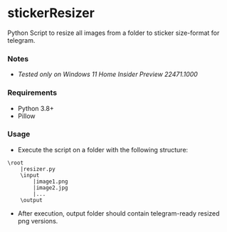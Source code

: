 # stickerResizer

Python Script to resize all images from a folder to sticker size-format for telegram.

### Notes

* _Tested only on Windows 11 Home Insider Preview 22471.1000_
 
### Requirements

* Python 3.8+
* Pillow
  
### Usage

* Execute the script on a folder with the following structure:
```
\root
	|resizer.py
	\input
		|image1.png
		|image2.jpg
		|...
	\output
```
* After execution, output folder should contain telegram-ready resized png versions.
